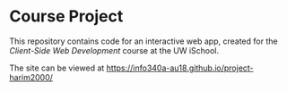 # Course Project

This repository contains code for an interactive web app, created for the _Client-Side Web Development_ course at the UW iSchool.

The site can be viewed at https://info340a-au18.github.io/project-harim2000/

